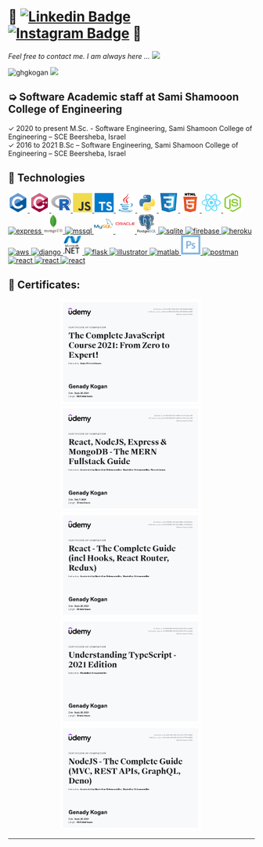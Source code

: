 👋
[![Linkedin Badge](https://img.shields.io/badge/-LinkedIn-0e76a8?style=flat&logo=Linkedin&logoColor=white)](https://www.linkedin.com/in/genady-kogan)
[![Instagram Badge](https://img.shields.io/badge/-Instagram-e4405f?style=flat&logo=Instagram&logoColor=white)](https://www.instagram.com/gennadykogan/)       👋
==================
*Feel free to contact me. I am always here ...* <img src="https://media.giphy.com/media/WUlplcMpOCEmTGBtBW/giphy.gif" width="30"> 

<p align="left"> <img src="https://komarev.com/ghpvc/?username=genadykogan&label=Profile%20views&color=0e75b6&style=for-the-badge&logo=appveyor" alt="ghgkogan" /> 
     <a href="https://www.github.com/ghgkogan" target="_blank" rel="noreferrer"><img
src="https://img.shields.io/github/followers/ghgkogan?logo=github&style=for-the-badge&color=0e75b6&labelColor=595d61" /></a>
</p>



## ➭ Software Academic staff at Sami Shamooon College of Engineering

✓ 2020 to present M.Sc. - Software Engineering, Sami Shamoon College of Engineering – SCE Beersheba, Israel </br>
✓ 2016 to 2021 B.Sc – Software Engineering, Sami Shamoon College of Engineering – SCE Beersheba, Israel </br>



## 🔧 Technologies
 <a href="https://www.cprogramming.com/" target="_blank" rel="noreferrer"> <img src="https://raw.githubusercontent.com/devicons/devicon/master/icons/c/c-original.svg" alt="c" width="40" height="40"/> </a>
<a href="https://www.w3schools.com/cpp/" target="_blank" rel="noreferrer"> <img src="https://raw.githubusercontent.com/devicons/devicon/master/icons/cplusplus/cplusplus-original.svg" alt="cplusplus" width="40" height="40"/> </a>
<a href="https://www.r-project.org/" target="_blank" rel="noreferrer"> <img src="https://raw.githubusercontent.com/devicons/devicon/master/icons/r/r-original.svg" alt="r" width="40" height="40"/> </a>
 <a href="https://developer.mozilla.org/en-US/docs/Web/JavaScript" target="_blank" rel="noreferrer"> <img src="https://raw.githubusercontent.com/devicons/devicon/master/icons/javascript/javascript-original.svg" alt="javascript" width="40" height="40"/> </a>
 <a href="https://www.typescriptlang.org/" target="_blank" rel="noreferrer"> <img src="https://raw.githubusercontent.com/devicons/devicon/master/icons/typescript/typescript-original.svg" alt="typescript" width="40" height="40"/> </a>
 <a href="https://www.oracle.com/java" target="_blank" rel="noreferrer"> <img src="https://raw.githubusercontent.com/devicons/devicon/master/icons/java/java-original.svg" alt="java" width="40" height="40"/> </a>
 <a href="https://www.python.org/" target="_blank" rel="noreferrer"> <img src="https://raw.githubusercontent.com/devicons/devicon/master/icons/python/python-original.svg" alt="python" width="40" height="40"/> </a>
<a href="https://www.tutorialrepublic.com/css-tutorial/" target="_blank" rel="noreferrer"> <img src="https://raw.githubusercontent.com/devicons/devicon/master/icons/css3/css3-original.svg" alt="css3" width="40" height="40"/> </a>
<a href="https://www.w3.org/html/" target="_blank" rel="noreferrer"> <img src="https://raw.githubusercontent.com/devicons/devicon/master/icons/html5/html5-original-wordmark.svg" alt="html5" width="40" height="40"/> </a>
<a href="https://reactjs.org/" target="_blank" rel="noreferrer"> <img src="https://raw.githubusercontent.com/devicons/devicon/master/icons/react/react-original.svg" alt="react" width="40" height="40"/> </a>
<a href="https://nodejs.org/en/" target="_blank" rel="noreferrer"> <img src="https://raw.githubusercontent.com/devicons/devicon/master/icons/nodejs/nodejs-original.svg" alt="nodejs" width="40" height="40"/> </a>
<a href="https://expressjs.com" target="_blank" rel="noreferrer"> <img src="https://skillicons.dev/icons?i=express&theme" alt="express" width="40" height="40"/> </a> 
<a href="https://www.mongodb.com/" target="_blank" rel="noreferrer"> <img src="https://raw.githubusercontent.com/devicons/devicon/master/icons/mongodb/mongodb-original-wordmark.svg" alt="mongodb" width="40" height="40"/> </a> 
<a href="https://www.microsoft.com/en-us/sql-server" target="_blank" rel="noreferrer"> <img src="https://www.svgrepo.com/show/303229/microsoft-sql-server-logo.svg" alt="mssql" width="40" height="40"/> </a>
<a href="https://www.mysql.com/" target="_blank" rel="noreferrer"> <img src="https://raw.githubusercontent.com/devicons/devicon/master/icons/mysql/mysql-original-wordmark.svg" alt="mysql" width="40" height="40"/> </a>
<a href="https://www.oracle.com/" target="_blank" rel="noreferrer"> <img src="https://raw.githubusercontent.com/devicons/devicon/master/icons/oracle/oracle-original.svg" alt="oracle" width="40" height="40"/> </a> 
<a href="https://www.postgresql.org" target="_blank" rel="noreferrer"> <img src="https://raw.githubusercontent.com/devicons/devicon/master/icons/postgresql/postgresql-original-wordmark.svg" alt="postgresql" width="40" height="40"/> </a>
<a href="https://www.sqlite.org/" target="_blank" rel="noreferrer"> <img src="https://www.vectorlogo.zone/logos/sqlite/sqlite-icon.svg" alt="sqlite" width="40" height="40"/> </a> 
<a href="https://firebase.google.com/" target="_blank" rel="noreferrer"> <img src="https://www.vectorlogo.zone/logos/firebase/firebase-icon.svg" alt="firebase" width="40" height="40"/> </a> 
<a href="https://heroku.com" target="_blank" rel="noreferrer"> <img src="https://www.vectorlogo.zone/logos/heroku/heroku-icon.svg" alt="heroku" width="40" height="40"/> </a>
<a href="https://aws.amazon.com/" target="_blank" rel="noreferrer"> <img src="https://skillicons.dev/icons?i=aws&theme" alt="aws" width="40" height="40"/> </a> 
<a href="https://www.djangoproject.com/" target="_blank" rel="noreferrer"> <img src="https://skillicons.dev/icons?i=django&theme" alt="django" width="40" height="40"/> </a>
<a href="https://dotnet.microsoft.com/" target="_blank" rel="noreferrer"> <img src="https://raw.githubusercontent.com/devicons/devicon/master/icons/dot-net/dot-net-original-wordmark.svg" alt="dotnet" width="40" height="40"/> </a> 
<a href="https://flask.palletsprojects.com/" target="_blank" rel="noreferrer"> <img src="https://www.vectorlogo.zone/logos/pocoo_flask/pocoo_flask-icon.svg" alt="flask" width="40" height="40"/> </a>
<a href="https://www.adobe.com/in/products/illustrator.html" target="_blank" rel="noreferrer"> <img src="https://www.vectorlogo.zone/logos/adobe_illustrator/adobe_illustrator-icon.svg" alt="illustrator" width="40" height="40"/> </a>
<a href="https://www.mathworks.com/" target="_blank" rel="noreferrer"> <img src="https://upload.wikimedia.org/wikipedia/commons/2/21/Matlab_Logo.png" alt="matlab" width="40" height="40"/> </a> 
<a href="https://www.photoshop.com/en" target="_blank" rel="noreferrer"> <img src="https://raw.githubusercontent.com/devicons/devicon/master/icons/photoshop/photoshop-line.svg" alt="photoshop" width="40" height="40"/> </a> 
<a href="https://postman.com" target="_blank" rel="noreferrer"> <img src="https://www.vectorlogo.zone/logos/getpostman/getpostman-icon.svg" alt="postman" width="40" height="40"/> </a>
<a href="https://code.visualstudio.com/" target="_blank" rel="noreferrer"> <img src="https://skillicons.dev/icons?i=vscode&theme" alt="react" width="40" height="40"/> </a>
<a href="https://visualstudio.microsoft.com/" target="_blank" rel="noreferrer"> <img src="https://skillicons.dev/icons?i=visualstudio&theme" alt="react" width="40" height="40"/> </a>
<a href="https://www.eclipse.org/" target="_blank" rel="noreferrer"> <img src="https://skillicons.dev/icons?i=eclipse&theme" alt="react" width="40" height="40"/> </a>

## 💯 Certificates:

<p align="center">
    <img src="Certificates/1.jpg" alt="JavaScript" width="288" height="214"/>&nbsp;
    <img src="Certificates/2.jpg" alt="The MERN Fullstack Guide" width="288" height="214"/>&nbsp;
    <img src="Certificates/3.jpg" alt="React" width="288" height="214"/>&nbsp;
    <img src="Certificates/4.jpg" alt="Typescript" width="288" height="214"/>&nbsp;
    <img src="Certificates/5.jpg" alt="NodeJS" width="288" height="214"/>&nbsp;
  </p>

---



